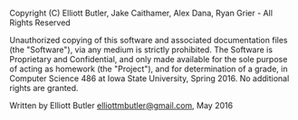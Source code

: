Copyright (C) Elliott Butler, Jake Caithamer, Alex Dana, Ryan Grier - All Rights Reserved

Unauthorized copying of this software and associated documentation files (the "Software"), via any medium is strictly
prohibited. The Software is Proprietary and Confidential, and only made available for the sole purpose of acting
as homework (the "Project"), and for determination of a grade, in Computer Science 486 at Iowa State University,
Spring 2016. No additional rights are granted.

Written by Elliott Butler <elliottmbutler@gmail.com>, May 2016